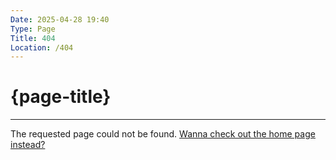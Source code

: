 ```yaml
---
Date: 2025-04-28 19:40
Type: Page
Title: 404
Location: /404
---
```


# {page-title}

---

The requested page could not be found. [Wanna check out the home page instead?](/)
